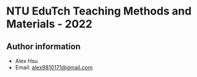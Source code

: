 # NTU EduTch Teaching Methods and Materials - 2022
## Author information
- Alex Hsu
- Email: alex9810171@gmail.com